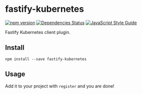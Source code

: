 # fastify-kubernetes

[![npm version](https://badge.fury.io/js/fastify-kubernetes.svg)](https://badge.fury.io/js/fastify-kubernetes) [![Dependencies Status](https://david-dm.org/greguz/fastify-kubernetes.svg)](https://david-dm.org/greguz/fastify-kubernetes.svg) [![JavaScript Style Guide](https://img.shields.io/badge/code_style-standard-brightgreen.svg)](https://standardjs.com)

Fastify Kubernetes client plugin.

## Install

```
npm install --save fastify-kubernetes
```

## Usage

Add it to your project with `register` and you are done!
